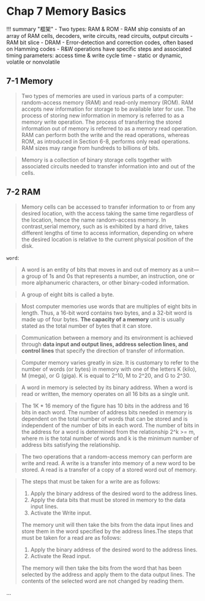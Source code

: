 # Chap 7 Memory Basics

!!! summary "框架"
    - Two types: RAM & ROM
        - RAM ship consists of an array of RAM cells, decoders, write circuits, read circuits, output circuits
        - RAM bit slice
        - DRAM
        - Error-detection and correction codes, often based on Hamming codes
    - R&W operations have specific steps and associated timing parameters: access time & write cycle time
    - static or dynamic, volatile or nonvolatile

## 7-1 Memory

> Two types of memories are used in various parts of a computer: random-access memory (RAM) and read-only memory (ROM). RAM accepts new information for storage to be available later for use. The process of storing new information in memory is referred to as a memory write operation. The process of transferring the stored information out of memory is referred to as a memory read operation. RAM can perform both the write and the read operations, whereas ROM, as introduced in Section 6-8, performs only read operations. RAM sizes may range from hundreds to billions of bits.

> Memory is a collection of binary storage cells together with associated circuits needed to transfer information into and out of the cells.

## 7-2 RAM

> Memory cells can be accessed to transfer information to or from any desired location, with the access taking the same time regardless of the location, hence the name random-access memory. In contrast,serial memory, such as is exhibited by a hard drive, takes different lengths of time to access information, depending on where the desired location is relative to the current physical position of the disk.

`word`: 

> A word is an entity of bits that moves in and out of memory as a unit—a group of 1s and 0s that represents a number, an instruction, one or more alphanumeric characters, or other binary-coded information.

> A group of eight bits is called a byte. 

> Most computer memories use words that are multiples of eight bits in length. Thus, a 16-bit word contains two bytes, and a 32-bit word is made up of four bytes. **The capacity of a memory** unit is usually stated as the total number of bytes that it can store.

>  Communication between a memory and its environment is achieved through **data input and output lines, address selection lines, and control lines** that specify the direction of transfer of information.

> Computer memory varies greatly in size. It is customary to refer to the number of words (or bytes) in memory with one of the letters K (kilo), M (mega), or G (giga). K is equal to 2^10, M to 2^20, and G to 2^30.

>  A word in memory is selected by its binary address. When a word is read or written, the memory operates on all 16 bits as a single unit.

> The 1K * 16 memory of the figure has 10 bits in the address and 16 bits in each word. The number of address bits needed in memory is dependent on the total number of words that can be stored and is independent of the number of bits in each word. The number of bits in the address for a word is determined from the relationship 2^k >= m, where m is the total number of words and k is the minimum number of address bits satisfying the relationship.

> The two operations that a random-access memory can perform are write and read. A write is a transfer into memory of a new word to be stored. A read is a transfer of a copy of a stored word out of memory.

> The steps that must be taken for a write are as follows:
> 
> 1. Apply the binary address of the desired word to the address lines.
> 2. Apply the data bits that must be stored in memory to the data input lines.
> 3. Activate the Write input.
> 
> The memory unit will then take the bits from the data input lines and store them in the word specified by the address lines.The steps that must be taken for a read are as follows:
> 
> 1. Apply the binary address of the desired word to the address lines.
> 2. Activate the Read input.
> 
> The memory will then take the bits from the word that has been selected by the address and apply them to the data output lines. The contents of the selected word are not changed by reading them.

...









